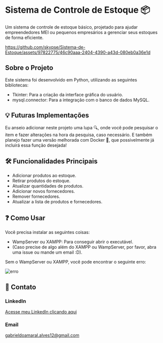 # Sistema de Controle de Estoque 📦

Um sistema de controle de estoque básico, projetado para ajudar empreendedores MEI ou pequenos empresários a gerenciar seus estoques de forma eficiente.

https://github.com/skypse/Sistema-de-Estoque/assets/97822775/46c90aaa-2404-4390-a43d-080eb0a36e1d

## Sobre o Projeto

Este sistema foi desenvolvido em Python, utilizando as seguintes bibliotecas:
- Tkinter: Para a criação da interface gráfica do usuário.
- mysql.connector: Para a integração com o banco de dados MySQL.

## 💡 Futuras Implementações

Eu anseio adicionar neste projeto uma lupa 🔍, onde você pode pesquisar o item e fazer alterações na hora da pesquisa, caso necessário. E também planejo fazer uma versão melhorada com Docker 🐳, que possivelmente já incluirá essa função desejada!

## 🛠️ Funcionalidades Principais

- Adicionar produtos ao estoque.
- Retirar produtos do estoque.
- Atualizar quantidades de produtos.
- Adicionar novos fornecedores.
- Remover fornecedores.
- Atualizar a lista de produtos e fornecedores.

## ❓ Como Usar

Você precisa instalar as seguintes coisas:

- WampServer ou XAMPP: Para conseguir abrir o executável.
- (Caso precise de algo além do XAMPP ou WampServer, por favor, abra uma issue ou mande um email :D).

Sem o WampServer ou XAMPP, você pode encontrar o seguinte erro:

![erro](https://github.com/skypse/Sistema-de-Estoque/assets/97822775/30ccf9d4-81bc-4e8e-b2e1-9d5b3bcb0069)

## 📧 Contato

### LinkedIn

[Acesse meu LinkedIn clicando aqui](https://www.linkedin.com/in/gabriel-do-amaral-alves-3a1055236/)

### Email

gabrieldoamaral.alves12@gmail.com
